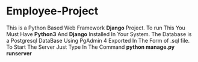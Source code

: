 # Employee-Project
This is a Python Based Web Framework **Django** Project. To run This You Must Have __Python3__ And **Django** Installed In Your System. The Database is a Postgresql DataBase Using PgAdmin 4 Exported In The Form of .sql file. To Start The Server Just Type In The Command __python manage.py runserver__
